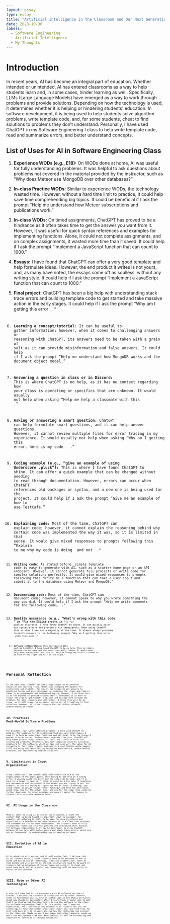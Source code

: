 ```yaml
---
layout: essay
type: essay
title: "Artificial Intelligence in the Classroom and Our Next Generation of Students"
date: 2023-10-30
labels:
  - Software Engineering
  - Artificial Intelligence
  - My Thoughts
---
```


# Introduction

In recent years, AI has become an integral part of education. Whether intended or unintended, AI has entered classrooms as a way to help students learn and, in some cases, hinder learning as well. Specifically, LLMs (Large Language Models) have emerged as a way to work through problems and provide solutions. Depending on how the technology is used, it determines whether it is helping or hindering students' education. In software development, it is being used to help students solve algorithm problems, write template code, and, for some students, cheat to find solutions to problems they don’t understand. Personally, I have used ChatGPT in my Software Engineering I class to help write template code, read and summarize errors, and better understand concepts.

## List of Uses for AI in Software Engineering Class

1. **Experience WODs (e.g., E18):** On WODs done at home, AI was useful for fully understanding problems. It was helpful to ask questions about problems not covered in the material provided by the instructor, such as “Why does Meteor use MongoDB over other databases?”

2. **In-class Practice WODs:** Similar to experience WODs, the technology wasted time. However, without a hard time limit to practice, it could help save time comprehending big topics. It could be beneficial if I ask the prompt “Help me understand how Meteor subscriptions and publications work.”

3. **In-class WODs:** On timed assignments, ChatGPT has proved to be a hindrance as it often takes time to get the answer you want from it. However, it was useful for quick syntax references and examples for implementing functions. Alone, it could not complete assignments, and on complex assignments, it wasted more time than it saved. It could help if I ask the prompt “Implement a JavaScript function that can count to 1000.”

4. **Essays:** I have found that ChatGPT can offer a very good template and help formulate ideas. However, the end product it writes is not yours, and, as many have noted, the essays come off as soulless, without any writing style. It could help if I ask the prompt “Implement a JavaScript function that can count to 1000.”

5. **Final project:** ChatGPT has been a big help with understanding stack trace errors and building template code to get started and take massive action in the early stages. It could help if I ask the prompt “Why am I getting this error <Code> <Error>.”

6. **Learning a concept/tutorial:** It can be useful to gather information; however, when it comes to challenging answers or reasoning with ChatGPT, its answers need to be taken with a grain of salt as it can provide misinformation and false answers. It could help if I ask the prompt “Help me understand how MongoDB works and the document object model.”

7. **Answering a question in class or in Discord:** This is where ChatGPT is no help, as it has no context regarding how your class is operating or specifics that are unknown. It would usually not help when asking “Help me help a classmate with this <Question>.”

8. **Asking or answering a smart question:** ChatGPT can help formulate smart questions, and it can help answer questions. However, it cannot review multiple files for error tracing in my experience. It would usually not help when asking “Why am I getting this error, here is my code <file1> <file2> <file3>.”

9. **Coding example (e.g., “give an example of using Underscore .pluck”):** This is where I have found ChatGPT to shine. It can offer a quick example that can be changed without needing to read through documentation. However, errors can occur when ChatGPT references old packages or syntax, and a new one is being used for the project. It could help if I ask the prompt “Give me an example of how to use TestCafe.”

10. **Explaining code:** Most of the time, ChatGPT can explain code; however, it cannot explain the reasoning behind why certain code was implemented the way it was, so it is limited in that sense. It would give mixed responses to prompts following this “Explain to me why my code is doing <x> and not <y> <Code>.”

11. **Writing code:** As stated before, simple template code is easy to generate with AI, such as a starter home page or an API endpoint. However, it cannot generate full projects or write code for complex solutions perfectly. It would give mixed responses to prompts following this “Write me a function that can take a user input and submit it to the database using Meteor and MongoDB.”

12. **Documenting code:** Most of the time, ChatGPT can document code; however, it cannot speak to why you wrote something the way you did. It could help if I ask the prompt “Help me write comments for the following code… <function1> <function2>.”

13. **Quality assurance (e.g., “What’s wrong with this code <code here>” or “Fix the ESLint errors in <code here>”):** For quality assurance, I have found ChatGPT to shine. It can quickly point out syntax errors and provide a fix immediately. When using ChatGPT, this is what I use for a majority of the time. It almost always provides in-depth answers to the following prompts “Why am I getting this error <error> with this code <code>.”

14. **Software configurations:** When configuring IDEs such as IntelliJ, I have found ChatGPT to be no help. This is likely because the software and the menus constantly change. It would never help when asking questions such as “Help me change my IntelliJ window to be half on the right and half on the right.”

# Personal Reflection

In the past year, ChatGPT has had a huge impact on my personal education and learning style. While also changing the dynamic for instructors and students. For me, it has helped me get answers to questions faster and more conveniently, reducing the stress and time it takes to do assignments and understand topics. However, I do think this is at the expense of problem-solving skills. Sometimes it is hard to resist the urge to get ChatGPT’s opinion and instead work through the problem. For many students and instructors, I think this will be an issue, as it will always be an easier option out of struggling to find solutions. However, it is the struggle that solidifies in-depth understanding of topics.

## IV. Practical Real-World Software Problems

For practical real-world software problems, I have used ChatGPT to help me. For example, for an internship that was very Excel-heavy, I used it to help me understand functions and get Excel to do the things I wanted it to do faster. Surface-level problems like this, ChatGPT will help human productivity; however, it still has little to offer for solving big problems. Otherwise, big tech companies would be switching engineers for the software, which we have not seen yet. The value for AI currently is for fixing trivial problems in a fast fashion while humans still are doing the heavy lifting designing architecture, understanding problems, and implementing complex solutions.

## V. Limitations in Input Organization

A big limitation I see specifically with chat-style LLM is the organization of the input given. When trying to get help on a coding error, I usually paste the error and the code side by side, and it is hard for a human to read it. I think it could be a big help if templates are implemented and correspond to the answer you are trying to get. For example, if you are trying to figure out why an error is showing, you could choose an option called “error finding,” and then two text boxes would show. One for the actual error and one for the code. This could be further developed for other problems and make it easier for humans to interact with on a more advanced level.

## VI. AI Usage in the Classroom

When it comes to using AI or not in the classroom, I think the content that is being taught is important input to consider. For example, not allowing AI tools to be used for data structures and algorithms is a beneficial decision because it is a class that provides the fundamentals for software development, and students need to fully incorporate themselves into the problems and understand them. However, for Software Engineering I, it may be beneficial to allow ChatGPT because it can help with syntax errors and stack trace errors, which are not as fundamental to understanding how to develop software.

## VII. Evolution of AI in Education

AI in education will evolve, and it will evolve fast, I believe. But at its current state, I think students need to be educated on how it works and how to use it. Otherwise, I believe students will start to fall behind and will suffer in the end. Instructors need to be aware of students taking advantage of the software and using it to cheat and avoid hard work. But as a whole, the technology will be beneficial to education and students.

## VIII. Note on Other AI Technologies

A note is I have had little experience with AI software outside of ChatGPT. I believe the software is sufficient for my needs. However, other AI technology exists, such as GitHub Copilot and Stable Diffusion, which may change my perspective after I learn them. I would like to add that I am glad we had the opportunity to use the software in the class for software engineering freely. It is a policy that I have not experienced, and I believe it was beneficial to students who use the technology to help them better understand topics and save them time. We will look back in 5 to 10 years and see how the technology has evolved in the classroom. Maybe we won’t see human instructors anymore, maybe we won’t see any changes from now. Nevertheless, it will be interesting and important to follow as AI changes education.
